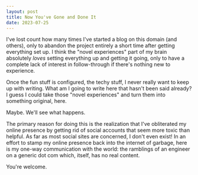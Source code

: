 ```yaml
---
layout: post
title: Now You've Gone and Done It
date: 2023-07-25
---
```


I've lost count how many times I've started a blog on this domain (and others), only to abandon the project entirely a short time after getting everything set up. I think the "novel experiences" part of my brain absolutely _loves_ setting everything up and getting it going, only to have a complete lack of interest in follow-through if there's nothing new to experience.

Once the fun stuff is configured, the techy stuff, I never really want to keep up with writing. What am I going to write here that hasn't been said already? I guess I could take those "novel experiences" and turn them into something original, here.

Maybe. We'll see what happens.

The primary reason for doing this is the realization that I've obliterated my online presence by getting rid of social accounts that seem more toxic than helpful. As far as most social sites are concerned, I don't even exist! In an effort to stamp my online presence back into the internet of garbage, here is my one-way communication with the world: the ramblings of an engineer on a generic dot com which, itself, has no real content.

You're welcome.